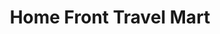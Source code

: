 ---
title: "Home Front Travel Mart"
url: /camp-douglas/home-front-travel-mart/
shop: convenience
---